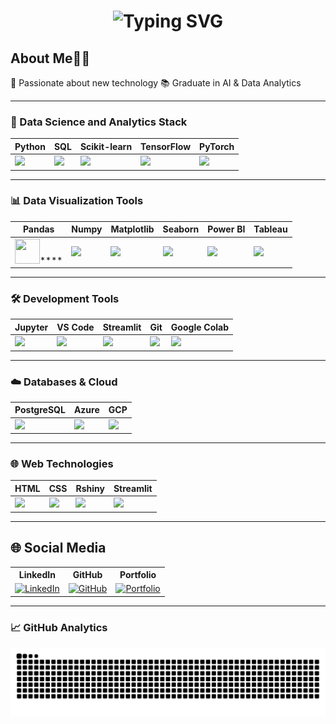 <h1 align="center">
  <img src="https://readme-typing-svg.demolab.com?font=Fira+Code&weight=600&size=24&pause=1000&color=0A66C2&center=true&vCenter=true&width=600&lines=Hello%2C+I'm+Yuqi.;Welcome+to+my+GitHub+Profile!" alt="Typing SVG" />
</h1>


## About Me👩‍💻 

 🎯 Passionate about new technology 
 📚 Graduate in AI & Data Analytics  

---

### 🚀 Data Science and Analytics Stack

| Python | SQL | Scikit-learn | TensorFlow | PyTorch |
|--------|-----|--------------|------------|---------|
| <img src="https://img.icons8.com/color/48/python.png" width="40"/> | <img src="https://img.icons8.com/ios-filled/50/000000/sql.png" width="40"/> | <img src="https://upload.wikimedia.org/wikipedia/commons/0/05/Scikit_learn_logo_small.svg" width="40"/> | <img src="https://www.vectorlogo.zone/logos/tensorflow/tensorflow-icon.svg" width="40"/> | <img src="https://pytorch.org/assets/images/pytorch-logo.png" width="40"/> |

---

### 📊 Data Visualization Tools

| Pandas | Numpy | Matplotlib | Seaborn | Power BI | Tableau |
|--------|-------|------------|---------|----------|---------|
| <img src="https://cdn.jsdelivr.net/gh/devicons/devicon/icons/pandas/pandas-original.svg" width="40" height="40"/>**** | <img src="https://cdn.jsdelivr.net/gh/devicons/devicon/icons/numpy/numpy-original.svg" width="40"/> | <img src="https://cdn.jsdelivr.net/gh/devicons/devicon/icons/matplotlib/matplotlib-original.svg" width="40"/> | <img src="https://seaborn.pydata.org/_static/logo-wide-lightbg.svg" width="80"/> | <img src="https://img.icons8.com/color/48/power-bi.png" width="40"/> | <img src="https://upload.wikimedia.org/wikipedia/commons/4/4b/Tableau_Logo.png" width="40"/> |

---

### 🛠 Development Tools

| Jupyter | VS Code | Streamlit | Git | Google Colab |
|---------|---------|-----------|-----|---------------|
| <img src="https://jupyter.org/assets/homepage/main-logo.svg" width="40"/> | <img src="https://img.icons8.com/fluent/48/visual-studio-code-2019.png" width="40"/> | <img src="https://streamlit.io/images/brand/streamlit-logo-primary-colormark-darktext.svg" width="40"/> | <img src="https://git-scm.com/images/logos/downloads/Git-Icon-1788C.png" width="40"/> | <img src="https://upload.wikimedia.org/wikipedia/commons/d/d0/Google_Colaboratory_SVG_Logo.svg" width="40"/> |

---

### ☁️ Databases & Cloud

| PostgreSQL | Azure | GCP | 
|------------|-------|-----|
| <img src="https://www.postgresql.org/media/img/about/press/elephant.png" width="40"/> | <img src="https://img.icons8.com/color/48/azure-1.png" width="40"/> | <img src="https://img.icons8.com/color/48/google-cloud.png" width="40"/> |

---

### 🌐 Web Technologies

| HTML | CSS |Rshiny | Streamlit |
|------|-----|-------|-----------|
| <img src="https://img.icons8.com/color/48/html-5--v1.png" width="40"/> | <img src="https://img.icons8.com/color/48/css3.png" width="40"/> | <img src="https://www.r-project.org/logo/Rlogo.png" width="40"/> | <img src="https://streamlit.io/images/brand/streamlit-logo-primary-colormark-darktext.svg" width="40"/> |

---

## 🌐 Social Media 

<table>
  <tr>
    <th>LinkedIn</th>
    <th>GitHub</th>
    <th>Portfolio</th>
  </tr>
  <tr>
    <td align="center">
      <a href="http://www.linkedin.com/in/yuqi929" target="_blank">
        <img src="https://cdn.jsdelivr.net/gh/devicons/devicon/icons/linkedin/linkedin-original.svg" alt="LinkedIn" width="40" height="40"/>
      </a>
    </td>
    <td align="center">
      <a href="https://github.com/yuqi-yuki" target="_blank">
        <img src="https://cdn.jsdelivr.net/gh/devicons/devicon/icons/github/github-original.svg" alt="GitHub" width="40" height="40"/>
      </a>
    </td>
    <td align="center">
      <a href="https://yuqi-yuki.github.io/yuqi-portfolio" target="_blank">
        <img src="https://img.icons8.com/color/48/000000/domain--v1.png" alt="Portfolio" width="40" height="40"/>
      </a>
    </td>
  </tr>
</table>

---

### 📈 GitHub Analytics

![snake gif](https://github.com/yuqi-yuki/yuqi-yuki/blob/output/github-contribution-grid-snake.svg)
